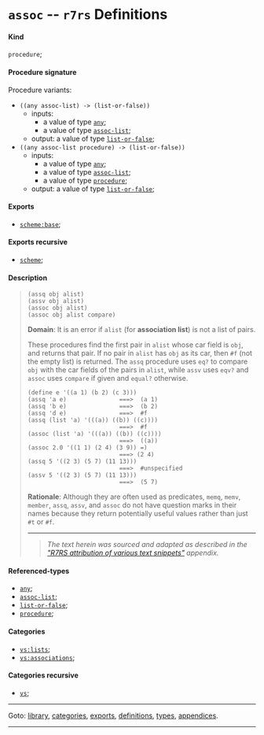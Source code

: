 

<a id='definition__r7rs__assoc'></a>

# `assoc` -- `r7rs` Definitions


<a id='definition__r7rs__assoc__kind'></a>

#### Kind

`procedure`;


<a id='definition__r7rs__assoc__procedure-signature'></a>

#### Procedure signature

Procedure variants:
 * `((any assoc-list) -> (list-or-false))`
   * inputs:
     * a value of type [`any`](../../r7rs/types/any.md#type__r7rs__any);
     * a value of type [`assoc-list`](../../r7rs/types/assoc-list.md#type__r7rs__assoc-list);
   * output: a value of type [`list-or-false`](../../r7rs/types/list-or-false.md#type__r7rs__list-or-false);
 * `((any assoc-list procedure) -> (list-or-false))`
   * inputs:
     * a value of type [`any`](../../r7rs/types/any.md#type__r7rs__any);
     * a value of type [`assoc-list`](../../r7rs/types/assoc-list.md#type__r7rs__assoc-list);
     * a value of type [`procedure`](../../r7rs/types/procedure.md#type__r7rs__procedure);
   * output: a value of type [`list-or-false`](../../r7rs/types/list-or-false.md#type__r7rs__list-or-false);


<a id='definition__r7rs__assoc__exports'></a>

#### Exports

 * [`scheme:base`](../../r7rs/exports/scheme_3a_base.md#export__r7rs__scheme_3a_base);


<a id='definition__r7rs__assoc__exports-recursive'></a>

#### Exports recursive

 * [`scheme`](../../r7rs/exports/scheme.md#export__r7rs__scheme);


<a id='definition__r7rs__assoc__description'></a>

#### Description

> ````
> (assq obj alist)
> (assv obj alist)
> (assoc obj alist)
> (assoc obj alist compare)
> ````
> 
> 
> **Domain**:  It is an error if `alist` (for __association list__) is not a list of
> pairs.
> 
> These procedures find the first pair in `alist` whose car field is `obj`,
> and returns that pair.  If no pair in `alist` has `obj` as its
> car, then `#f` (not the empty list) is returned.  The `assq` procedure uses
> `eq?` to compare `obj` with the car fields of the pairs in `alist`,
> while `assv` uses `eqv?` and `assoc` uses `compare` if given
> and `equal?` otherwise.
> 
> ````
> (define e '((a 1) (b 2) (c 3)))
> (assq 'a e)               ===>  (a 1)
> (assq 'b e)               ===>  (b 2)
> (assq 'd e)               ===>  #f
> (assq (list 'a) '(((a)) ((b)) ((c))))
>                           ===>  #f
> (assoc (list 'a) '(((a)) ((b)) ((c))))
>                           ===>  ((a))
> (assoc 2.0 '((1 1) (2 4) (3 9)) =)
>                           ===> (2 4)
> (assq 5 '((2 3) (5 7) (11 13)))
>                           ===>  #unspecified
> (assv 5 '((2 3) (5 7) (11 13)))
>                           ===>  (5 7)
> ````
> 
> 
> **Rationale**:  Although they are often used as predicates,
> `memq`, `memv`, `member`, `assq`, `assv`, and `assoc` do not
> have question marks in their names because they return
> potentially useful values rather than just `#t` or `#f`.
> 
> 
> ----
> > *The text herein was sourced and adapted as described in the ["R7RS attribution of various text snippets"](../../r7rs/appendices/attribution.md#appendix__r7rs__attribution) appendix.*


<a id='definition__r7rs__assoc__referenced-types'></a>

#### Referenced-types

 * [`any`](../../r7rs/types/any.md#type__r7rs__any);
 * [`assoc-list`](../../r7rs/types/assoc-list.md#type__r7rs__assoc-list);
 * [`list-or-false`](../../r7rs/types/list-or-false.md#type__r7rs__list-or-false);
 * [`procedure`](../../r7rs/types/procedure.md#type__r7rs__procedure);


<a id='definition__r7rs__assoc__categories'></a>

#### Categories

 * [`vs:lists`](../../r7rs/categories/vs_3a_lists.md#category__r7rs__vs_3a_lists);
 * [`vs:associations`](../../r7rs/categories/vs_3a_associations.md#category__r7rs__vs_3a_associations);


<a id='definition__r7rs__assoc__categories-recursive'></a>

#### Categories recursive

 * [`vs`](../../r7rs/categories/vs.md#category__r7rs__vs);

----

Goto: [library](../../r7rs/_index.md#library__r7rs), [categories](../../r7rs/categories/_index.md#toc__r7rs__categories), [exports](../../r7rs/exports/_index.md#toc__r7rs__exports), [definitions](../../r7rs/definitions/_index.md#toc__r7rs__definitions), [types](../../r7rs/types/_index.md#toc__r7rs__types), [appendices](../../r7rs/appendices/_index.md#toc__r7rs__appendices).

----

